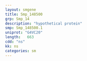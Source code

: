 ```yaml
---
layout: smgene
title: Smp_148500
grp: Smp_14
description: "hypothetical protein"
smp: Smp_148500.1
uniprot: "G4VC20"
length:   663
cdd: "ns"
kk: ns
categories: sm
---
```

